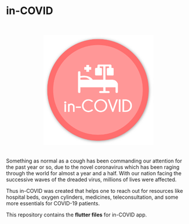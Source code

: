 # in-COVID
<br>
<p align = "center">
<img src = "/assets/images/logo.png" width = 300 align = "centre">
</p>
<br>
Something as normal as a cough has been commanding our attention for the past year or so, due to the novel coronavirus which has been raging through the world for almost a year and a half. With our nation facing the successive waves of the dreaded virus, millions of lives were affected.

Thus in-COVID was created that helps one to reach out for resources like hospital beds, oxygen cylinders, medicines, teleconsultation, and some more essentials for COVID-19 patients.


This repository contains the **flutter files** for in-COVID app.
